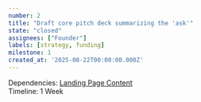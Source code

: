 ```yaml
---
number: 2
title: "Draft core pitch deck summarizing the 'ask'"
state: "closed"
assignees: ["Founder"]
labels: [strategy, funding]
milestone: 1
created_at: '2025-08-22T00:00:00.000Z'
---
```

Dependencies: [Landing Page Content](../../strategy/warondisease-landing.md)<br>Timeline: 1 Week
